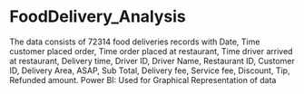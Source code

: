 # FoodDelivery_Analysis
The data consists of 72314 food deliveries records with Date, Time customer placed order, Time order placed at restaurant, Time driver arrived at restaurant, Delivery time, Driver ID, Driver Name, Restaurant ID, Customer ID, Delivery Area, ASAP, Sub Total, Delivery fee, Service fee, Discount, Tip, Refunded amount.
Power BI: Used for Graphical Representation of data
